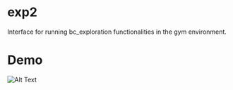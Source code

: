 # exp2
Interface for running bc_exploration functionalities in the gym environment.

# Demo
![Alt Text](demo/ColoredEgoCostmapRandomAisleTurnEnv.gifstyle=centerme)

